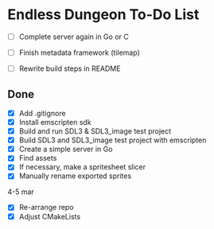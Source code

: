 # Endless Dungeon To-Do List

- [ ] Complete server again in Go or C
- [ ] Finish metadata framework (tilemap)
- [ ] Rewrite build steps in README


## Done
- [x] Add .gitignore
- [x] Install emscripten sdk
- [x] Build and run SDL3 & SDL3_image test project
- [x] Build SDL3 and SDL3_image test project with emscripten
- [x] Create a simple server in Go
- [x] Find assets 
- [x] If necessary, make a spritesheet slicer
- [x] Manually rename exported sprites

4-5 mar
- [x] Re-arrange repo
- [x] Adjust CMakeLists
